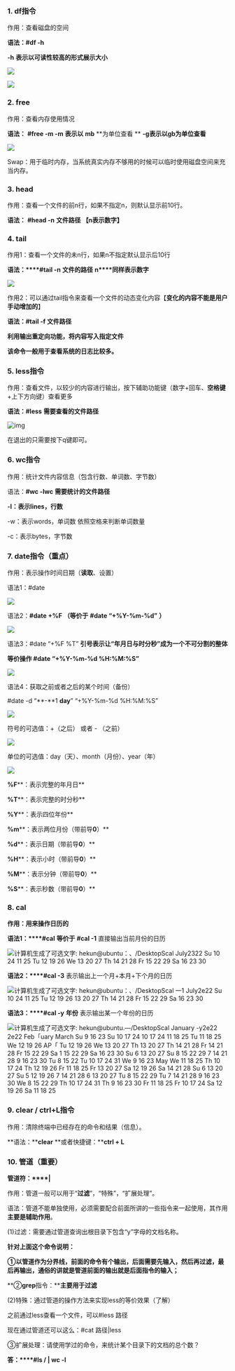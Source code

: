 ### 1. df指令

作用：查看磁盘的空间

**语法：#df -h**   

**-h**   **表示以可读性较高的形式展示大小**

![](assets/clip_image001-16585527802821.png)



![](assets/clip_image002.png)

###  2. free

作用：查看内存使用情况

**语法：**  **#free -m  -m** **表示以** **mb** **为单位查看 ** **-g表示以gb为单位查看**

![](assets/clip_image003.png)

Swap：用于临时内存，当系统真实内存不够用的时候可以临时使用磁盘空间来充当内存。

### 3. head

作用：查看一个文件的前n行，如果不指定n，则默认显示前10行。

**语法：** **#head -n** **文件路径**  **【n表示数字】**



### 4. tail

作用1：查看一个文件的未n行，如果n不指定默认显示后10行

**语法：****#tail -n** **文件的路径**   **n****同样表示数字**

![](assets/clip_image007.png)

作用2：可以通过tail指令来查看一个文件的动态变化内容【**变化的内容不能是用户手动增加的**】

**语法：#tail -f 文件路径**

**利用输出重定向功能，将内容写入指定文件**

**该命令一般用于查看系统的日志比较多。**

### 5. less指令

作用：查看文件，以较少的内容进行输出，按下辅助功能键（数字+回车、**空格键**+上下方向键）查看更多

**语法：#less** **需要查看的文件路径**

![img](assets/clip_image008.png)

在退出的只需要按下q键即可。

### 6. wc指令

作用：统计文件内容信息（包含行数、单词数、字节数）

语法：**#wc -lwc** **需要统计的文件路径**

**-l：表示lines，行数**

-w：表示words，单词数  依照空格来判断单词数量

-c：表示bytes，字节数



### 7. date指令（重点）

作用：表示操作时间日期（**读取**、设置）

语法1：#date   

![](assets/clip_image010.png)

语法2：**#date +%F**  **（等价于** **#date “+%Y-%m-%d”** **）** 

![](assets/clip_image011.png)

语法3：#date  “+%F %T”  **引号表示让“年月日与时分秒”成为一个不可分割的整体**

**等价操作 #date “+%Y-%m-%d %H:%M:%S”**

![](assets/clip_image012.png)

语法4：获取之前或者之后的某个时间（备份）

\#date -d “**-**1 **day**”   “+%Y-%m-%d %H:%M:%S”

![](assets/clip_image013.png)

符号的可选值：+（之后） 或者 - （之前）

![](assets/clip_image014.png)

单位的可选值：day（天）、month（月份）、year（年）

![](assets/clip_image015.png)

**%F****：表示完整的年月日**

**%T****：表示完整的时分秒**

**%Y****：表示四位年份**

**%m****：表示两位月份（带前导****0****）**

**%d****：表示日期（带前导****0****）**

**%H****：表示小时（带前导****0****）**

**%M****：表示分钟（带前导****0****）**

**%S****：表示秒数（带前导****0****）**

### 8. cal

**作用：用来操作日历的**

**语法****1****：****#cal**   **等价于** **#cal -1**     直接输出当前月份的日历

![计算机生成了可选文字: hekun@ubuntu：、/DesktopScal July2322 Su 10 24 11 25 Tu 12 19 26 We 13 20 27 Th 14 21 28 Fr 15 22 29 Sa 16 23 30](file:///C:/Users/He%20Kun/AppData/Local/Temp/msohtmlclip1/02/clip_image016.png)

**语法****2****：****#cal -3**      表示输出上一个月+本月+下个月的日历

![计算机生成了可选文字: hekun@ubuntu：、/DesktopScal 一1 July2e22 Su 10 24 11 25 Tu 12 19 26 13 20 27 Th 14 21 28 Fr 15 22 29 Sa 16 23 30](file:///C:/Users/He%20Kun/AppData/Local/Temp/msohtmlclip1/02/clip_image017.png)

**语法****3****：****#cal -y** **年份**      表示输出某一个年份的日历

![计算机生成了可选文字: hekun@ubuntu.—/DesktopScal January -y2e22 2e22 Feb「uary March Su 9 16 23 Su 10 17 24 10 17 24 11 18 25 Tu 11 18 25 We 12 19 26 AP「 Tu 12 19 26 We 13 20 27 Th 13 20 27 Th 14 21 28 Fr 14 21 28 Fr 15 22 29 Sa 1 15 22 29 Sa 16 23 30 Su 6 13 20 27 Su 8 15 22 29 7 14 21 28 9 16 23 30 Tu 8 15 22 Tu 10 17 24 31 We 9 16 23 May We 11 18 25 Th 10 17 24 Th 12 19 26 Fr 11 18 25 Fr 13 20 27 Sa 12 19 26 Sa 14 21 28 Su 6 13 20 27 Su 5 12 19 26 7 14 21 28 6 13 20 27 Tu 8 15 22 29 Tu 7 14 21 28 9 16 23 30 We 8 15 22 29 Th 10 17 24 31 Th 9 16 23 30 Fr 11 18 25 Fr 10 17 24 Sa 12 19 26 Sa 11 18 25](file:///C:/Users/He%20Kun/AppData/Local/Temp/msohtmlclip1/02/clip_image018.png)

### 9. clear / ctrl+L指令

作用：清除终端中已经存在的命令和结果（信息）。

**语法：****clear**    **或者快捷键：****ctrl + L**

### 10. 管道（重要）

**管道符：****|**

作用：管道一般可以用于“**过滤**”，“特殊”，“扩展处理”。

语法：管道不能单独使用，必须需要配合前面所讲的一些指令来一起使用，其作用**主要是辅助作用**。

(1)过滤：需要通过管道查询出根目录下包含“y”字母的文档名称。



**针对上面这个命令说明：**

**①以管道作为分界线，****前面的命令有个输出，后面需要先输入，然后再过滤，最后再输出，通俗的讲就是管道前面的输出就是后面指令的输入****；**

**②****grep****指令：****主要用于过滤**



(2)特殊：通过管道的操作方法来实现less的等价效果（了解）

之前通过less查看一个文件，可以#less 路径

现在通过管道还可以这么：#cat 路径|less



③扩展处理：请使用学过的命令，来统计某个目录下的文档的总个数？

**答：****#ls / | wc -l**



